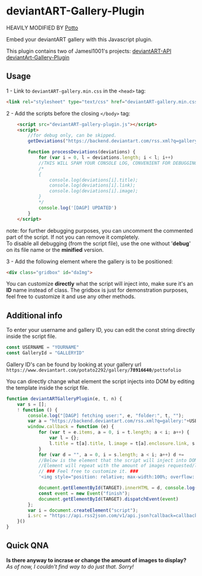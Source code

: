 deviantART-Gallery-Plugin
=========================

HEAVILY MODIFIED BY [Potto](https://github.com/Potato22/Friendly-deviantART-Gallery-Plugin/commits/master/README.md?author=Potato22)

Embed your deviantART gallery with this Javascript plugin.

This plugin contains two of Jamesl1001's projects: 
[deviantART-API](https://github.com/jamesl1001/deviantART-API)
[deviantArt-Gallery-Plugin](https://github.com/jamesl1001/deviantART-Gallery-Plugin)

Usage
-----

1 - Link to `deviantART-gallery.min.css` in the `<head>` tag:

```html
<link rel="stylesheet" type="text/css" href="deviantART-gallery.min.css"/>
```

2 - Add the scripts before the closing `</body>` tag:

```html
    <script src="deviantART-gallery-plugin.js"></script>
    <script>
        //for debug only, can be skipped.
        getDeviations("https://backend.deviantart.com/rss.xml?q=gallery:"+USERNAME+"/"+GalleryId, null, 0);

        function processDeviations(deviations) {
            for (var i = 0, l = deviations.length; i < l; i++)
            //THIS WILL SPAM YOUR CONSOLE LOG, CONVENIENT FOR DEBUGGING
            /*
            {
                console.log(deviations[i].title);
                console.log(deviations[i].link);
                console.log(deviations[i].image);
            }
            */
            console.log('[DAGP] UPDATED')
        }
    </script>
```
note: for further debugging purposes, you can uncomment the commented part of the script. If not you can remove it completely.  
To disable all debugging (from the script file), use the one without '**debug**' on its file name or the **minified** version.



3 - Add the following element where the gallery is to be positioned:

```html
<div class="gridbox" id="daImg">
```
You can customize **directly** what the script will inject into, make sure it's an **ID** name instead of class.
The gridbox is just for demonstration purposes, feel free to customize it and use any other methods.

Additional info
---------------
To enter your username and gallery ID, you can edit the const string directly inside the script file.  
```js
const USERNAME = "YOURNAME"
const GalleryId = "GALLERYID"
```
Gallery ID's can be found by looking at your gallery url
`https://www.deviantart.com/potato2292/gallery/`**`78916640`**`/pottofolio`  

You can directly change what element the script injects into DOM by editing the template inside the script file.
```js
function deviantARTGalleryPlugin(e, t, n) {
    var s = [];
    ! function () {
        console.log("[DAGP] fetching user:", e, "folder:", t, "");
        var a = "https://backend.deviantart.com/rss.xml?q=gallery:"+USERNAME+"/"+GalleryId+":" + e + "/" + t;
        window.callback = function (e) {
            for (var t = e.items, a = 0, i = t.length; a < i; a++) {
                var l = {};
                l.title = t[a].title, l.image = t[a].enclosure.link, s.push(l)
            }
            for (var d = "", a = 0, i = s.length; a < i; a++) d += 
            //Below is the element that the script will inject into DOM.
            //Element will repeat with the amount of images requested/limited to.
            // ### Feel free to customize it. ###
            '<img style="position: relative; max-width:100%; overflow: hidden;" src="' + s[a].image + '"/>';

            document.getElementById(TARGET).innerHTML = d, console.log("[DAGP] images fetched.\n", e.feed.title, "\n", e.status, "\n\n Plugins by jamesl1001\nhttps://github.com/jamesl1001/deviantART-Gallery-Plugin\nhttps://github.com/jamesl1001/deviantART-API\n\nThis version was heavily modified by Potto.");
            const event = new Event("finish");
            document.getElementById(TARGET).dispatchEvent(event)
        };
        var i = document.createElement("script");
        i.src = "https://api.rss2json.com/v1/api.json?callback=callback&rss_url=" + escape(a), document.body.appendChild(i)
    }()
}
```

Quick QNA
---
**Is there anyway to incrase or change the amount of images to display?**  
_As of now, I couldn't find way to do just that. Sorry!_
